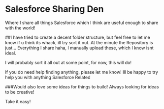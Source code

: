 # Salesforce Sharing Den
Where I share all things Salesforce which I think are useful enough to share with the world!

##I have tried to create a decent folder structure, but feel free to let me know if u think its whack, ill try sort it out.
At the minute the Repository is just... Everything I share haha, I manually upload these, which I know isnt ideal.

I will probably sort it all out at some point, for now, this will do!

If you do need help finding anything, please let me know! Ill be happy to try help you with anything Salesforce Related

###Would also love some ideas for things to build! Always looking for ideas to be creative!

Take it easy!
